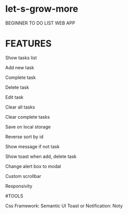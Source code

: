 # let-s-grow-more
BEGINNER  TO DO LIST WEB APP


# FEATURES

 Show tasks list
 
 Add new task
 
 Complete task
 
 Delete task
 
 Edit task
 
 
 Clear all tasks
 
 Clear complete tasks
 
 Save on local storage
 
 Reverse sort by id
 
 Show message if not task
 
 Show toast when add, delete task
 
 Change alert box to modal
 
 Custom scrollbar
 
 Responsivity
 
 
#TOOLS

Css Framework: Semantic UI
Toast or Notification: Noty
